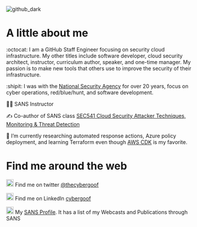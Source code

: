 ![github_dark](https://user-images.githubusercontent.com/3196612/164955007-40eda9f4-dee2-4e33-b534-6a6ccae4d755.png)

# A little about me

:octocat: I am a GitHub Staff Engineer focusing on security cloud infrastructure.  My other titles include software developer, cloud security architect, instructor, curriculum author, speaker, and one-time manager.  My passion is to make new tools that others use to improve the security of their infrastructure.

:shipit: I was with the [National Security Agency](https://www.nsa.gov/) for over 20 years, focus on cyber operations, red/blue/hunt, and software development.

:man_teacher: SANS Instructor

:writing_hand:	Co-author of SANS class [SEC541 Cloud Security Attacker Techniques, Monitoring & Threat Detection](https://www.sans.org/cyber-security-courses/cloud-security-monitoring-threat-detection/)

🔭 I’m currently researching automated response actions, Azure policy deployment, and learning Terraform even though [AWS CDK](https://github.com/aws/aws-cdk) is my favorite.

# Find me around the web

<img src="https://user-images.githubusercontent.com/3196612/165871283-ad06245e-c876-4d8d-b81f-030977bfda9d.png" width=20 heigh=100> Find me on twitter [@thecybergoof](https://twitter.com/TheCybergoof)

<img src="https://user-images.githubusercontent.com/3196612/165870975-88ace2db-2d85-4245-813c-2d14db018995.png" width=20 heigh=100> Find me on LinkedIn [cybergoof](https://www.linkedin.com/in/cybergoof/)

<img src="https://user-images.githubusercontent.com/3196612/165871393-c3c59284-d851-4d13-9f04-1c6b7c49896d.png" width=20 heigh=100> My [SANS Profile](https://www.sans.org/profiles/shaun-mccullough/).  It has a list of my Webcasts and Publications through SANS 

<!--
**cybergoof/cybergoof** is a ✨ _special_ ✨ repository because its `README.md` (this file) appears on your GitHub profile.

Here are some ideas to get you started:

- 🌱 I’m currently learning ...
- 👯 I’m looking to collaborate on ...
- 🤔 I’m looking for help with ...
- 💬 Ask me about ...

- 📫 How to reach me: ...
- 😄 Pronouns: ...
- ⚡ Fun fact: ...
-->
